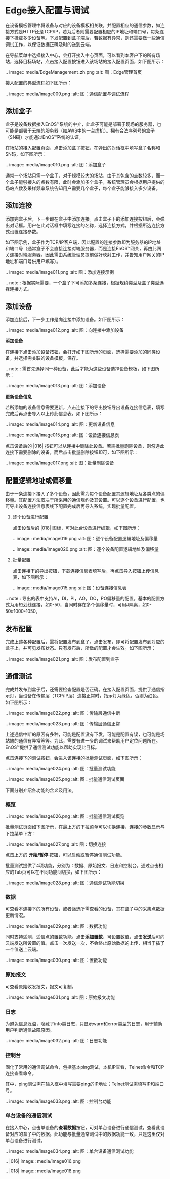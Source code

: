 # Edge接入配置与调试

在设备模板管理中将设备与对应的设备模板相关联，并配置相应的通信参数，如连接方式是HTTP还是TCP/IP，若为后者则需要配置相应的IP地址和端口号，每条连接下挂载多少设备等。下发配置到盒子端后，若数据有异常，则还需要做一些通信调试工作，以保证数据正确及时的送到云端。

在导航菜单中选择接入中心，会打开接入中心页面，可以看到本客户下的所有场站，选择目标场站，点击接入配置按钮进入该场站的接入配置页面，如下图所示：

.. image:: media/EdgeManagement_zh.png
   :alt: 图：Edge管理首页


接入配置的典型流程如下图所示：

.. image:: media/image009.png
   :alt: 图：通信配置与调试流程

## 添加盒子

盒子是设备数据接入EnOS™系统的中介，此盒子可能是部署于现场的服务器，也可能是部署于云端的服务器（如AWS中的一台虚机）。拥有合法序列号的盒子（SN码）才能通过EnOS™系统的认证。

在场站的接入配置页面，点击添加盒子按钮，在弹出的对话框中填写盒子名称和SN码，如下图所示：

.. image:: media/image010.png
   :alt: 图：添加盒子


通常一个场站只需一个盒子，对于规模较大的场站，由于其包含的点数较多，而一个盒子能够接入的点数有限，此时会添加多个盒子，系统管理员会根据用户提供的场站点数及采样频率系统告知用户需要几个盒子，每个盒子能够接入多少设备。

## 添加连接

添加完盒子后，下一步即在盒子中添加连接。点击盒子下的添加连接按钮后，会弹出对话框。用户在此对话框中填写连接的名称，选择连接方式，并根据所选连接方式设置连接参数。

如下图示例，盒子作为TCP/IP客户端，因此配置的连接参数即为服务器的IP地址和端口号（通常盒子不会直接连接对端服务器，而是连接EnOS™网关，再由此网关连接对端服务器。因此需由系统管理员提前做好映射工作，并告知用户网关的IP地址和端口号供用户填写）。

.. image:: media/image011.png
   :alt: 图：添加连接示例


.. note:: 根据实际需要，一个盒子下可添加多条连接，根据规约类型及盒子类型选择连接方式。

## 添加设备

添加连接后，下一步工作是向连接中添加设备。如下图所示：

.. image:: media/image012.png
   :alt: 图：向连接中添加设备


**添加设备**

在连接下点击添加设备按钮，会打开如下图所示的页面，选择需要添加的同类设备，并选择需关联的设备模板，保存。

.. note:: 需首先选择同一种设备，此后才能为这些设备选择设备模板，如下图所示：

.. image:: media/image013.png
   :alt: 图：添加设备


**更新设备信息**

若所添加的设备信息需要更新，点击连接下的导出按钮导出设备连接信息表，填写完成后再点击导入以上传此信息表。如下图所示：

.. image:: media/image014.png
   :alt: 图：更新设备信息


.. image:: media/image015.png
   :alt: 图：设备连接信息表


点击设备后的 |016| 按钮可以从连接中删除此设备。若需批量删除设备，则勾选此连接下需要删除的设备，而后点击批量删除按钮即可，如下图所示：

.. image:: media/image017.png
   :alt: 图：批量删除设备


## 配置逻辑地址或偏移量

由于一条连接下接入了多个设备，因此需为每个设备配置其逻辑地址及各类点的偏移量。其配置方法取决于所采用的通信规约及其设置。可以逐个设备进行配置，也可导出设备连接信息表线下配置完成后再导入系统，实现批量配置。

1. 逐个设备进行配置

   点击设备后的 |018| 图标，可对此台设备进行编辑，如下图所示：

   .. image:: media/image019.png
      :alt: 图：逐个设备配置逻辑地址及偏移量


   .. image:: media/image020.png
      :alt: 图：逐个设备配置逻辑地址及偏移量


2. 批量配置

   点击连接下的导出按钮，下载连接信息表填写后，再点击导入按钮上传信息表，如下图所示：

   .. image:: media/image015.png
      :alt: 图：设备连接信息表


.. note:: 导出的表中支持AI，DI，PI，AO，DO，PO偏移量的配置。基本的配置方式为用短划线连接，如0-50，当同时存在多个偏移量时，可用\#隔离，如0-50\#1000-1050。

## 发布配置

完成上述各种配置后，需将配置发布到盒子。点击发布，即可将配置发布到对应的盒子上，并可见发布状态。只有发布后，所做的配置才会生效。如下图所示：

.. image:: media/image021.png
   :alt: 图：发布配置到盒子


## 通信测试

完成并发布到盒子后，还需要检查配置是否正确。在接入配置页面，提供了通信指示灯，当设备在传输层（TCP/IP层）连接正常时，指示灯为绿色，否则为红色。如下图所示：

.. image:: media/image022.png
   :alt: 图：传输层通信中断


.. image:: media/image023.png
   :alt: 图：传输层通信正常


上述通信中断的原因有多种，可能是配置没有下发，可能是配置有误，也可能是场站端的通信有异常等等。为此，需要有进一步的调试来帮助用户定位问题所在。EnOS™提供了通信测试功能以帮助实现此目标。

点击连接下的测试按钮，会进入该连接的批量测试页面，如下图所示：

.. image:: media/image024.png
   :alt: 图：批量测试功能


.. image:: media/image025.png
   :alt: 图：批量通信测试页面


下面分别介绍各功能的含义及用法。

### 概览

.. image:: media/image026.png
   :alt: 图：批量通信测试概览


批量测试页面如下图所示，在最上方的下拉菜单可以切换连接，连接的参数显示与下拉菜单下方：

.. image:: media/image027.png
   :alt: 图：切换连接


点击上方的 **开始/暂停** 按钮，可以启动或暂停通信测试功能。

批量测试提供了4项功能，分别为：数据、原始报文、日志和控制台。通过点击相应的Tab页可以在不同功能间切换，如下图所示：

.. image:: media/image028.png
   :alt: 图：通信测试功能切换


### 数据

可查看本连接下的所有设备，或者筛选所需查看的设备，其在盒子中的采集点数据更新情况。

.. image:: media/image029.png
   :alt: 图：数据功能


同时支持遥测、遥信点的置数功能。点击**添加置数**，可设置数值，点击**发送**后可向云端发送所设置的值。点击一次发送一次，不会终止原始数据的上传，相当于插了一个值送上云端。

.. image:: media/image030.png
   :alt: 图：置数功能


### 原始报文

可查看原始收发报文，报文可复制。

.. image:: media/image031.png
   :alt: 图：原始报文功能


### 日志

为避免信息泛滥，隐藏了info类日志，只显示warn和error类型的日志，用于辅助用户判断通信故障原因。

.. image:: media/image032.png
   :alt: 图：日志功能


### 控制台

固化了常用的通信调试命令，包括基本ping测试，本机IP查看，Telnet命令和TCP连接查看命令。

其中，ping测试需在输入框中填写需要ping的IP地址；Telnet测试需填写IP和端口号。

.. image:: media/image033.png
   :alt: 图：控制台功能


### 单台设备的通信测试

在接入中心，点击单设备的**查看数据**按钮，可对单台设备进行通信测试，查看此设备对应的盒子中的数据。此功能与批量通常测试中的数据功能一致，只是这里仅对单台设备进行测试。

.. image:: media/image034.png
   :alt: 图：单台设备通信测试功能



.. |016| image:: media/image016.png

.. |018| image:: media/image018.png


<!--end-->
